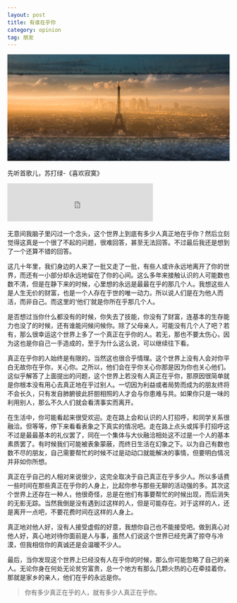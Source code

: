 ```yaml
---
layout: post
title: 有谁在乎你
category: opinion
tag: 朋友
---
```


![bg](/images/bg/2015-07-13.jpg)

先听首歌儿，苏打绿-《喜欢寂寞》

<iframe frameborder="no" border="0" marginwidth="0" marginheight="0" width=330 height=86 src="http://music.163.com/outchain/player?type=2&id=374605&auto=0&height=66"></iframe>

无意间我脑子里闪过一个念头，这个世界上到底有多少人真正地在乎你？然后立刻觉得这真是一个很了不起的问题，很难回答，甚至无法回答。不过最后我还是想到了一个还算不错的回答。

这几十年里，我们身边的人来了一批又走了一批，有些人或许永远地离开了你的世界，而还有一小部分却永远地留在了你的心间。这么多年来接触认识的人可能数也数不清，但是在静下来的时候，心里想的永远是最最在乎的那几个人。我想这些人是人生无价的财富，也是一个人存在于世的唯一动力。所以说人们是在为他人而活，而非自己。而这里的‘他们’就是你所在乎那几个人。

是否想过当你什么都没有的时候，你失去了技能，你没有了财富，连基本的生存能力也没了的时候，还有谁能问候问候你。除了父母亲人，可能没有几个人了吧？若有，那么很幸运这个世界上多了一个真正在乎你的人。若无，那也不要太伤心，因为这也是你自己一手造成的，至于为什么这么说，可以继续往下看。

<!--more-->

真正在乎你的人始终是有限的，当然这也很合乎情理。这个世界上没有人会对你平白无故你在乎你，关心你。之所以，他们会在乎你关心你那是因为你也关心他们。这似乎解答了上面提出的问题，这个世界上若没有人真正在乎你，那原因很简单就是你根本没有用心去真正地在乎过别人。一切因为利益或者局势而成为的朋友终将不会长久，只有发自肺腑彼此肝胆相照的人才会与你患难与共。如果你只是一味的利用别人，那么不久人们就会看清事实而离开。

在生活中，你可能看起来很受欢迎。走在路上会和认识的人打招呼，和同学关系很融洽。但等等，停下来看看表象之下真实的情况吧。走在路上点头或挥手打招呼这不过是最最基本的礼仪罢了，同在一个集体与大伙融洽相处这不过是一个人的基本素质罢了。有时候我们可能被表象蒙蔽，而终日生活在幻象之下。以为自己有数也数不尽的朋友，自己需要帮忙的时候不过是动动口就能解决的事情，但要明白情况并非如你所想。

真正在乎自己的人相对来说很少，这完全取决于自己真正在乎多少人。所以多话费一些时间在那些真正在乎你的人身上，比起你参与那些无聊的活动强的多。其次这个世界上还存在一种人，他很奇怪，总是在他们有事要帮忙的时候出现，而后消失的无影无踪。当然我倒是没有遇到过这样的人，但是可能存在。对于这样的人，还是离开一点吧，不要花费时间在这样的人身上。

真正地对他人好，没有人接受虚假的好意，我想你自己也不能接受吧。做到真心对他人好，真心地对待你面前是人与事，虽然人们说这个世界已经充满了掠夺与冷漠，但我相信你的真诚还是会温暖不少人。

最后，当你发现这个世界上已经没有人在乎你的时候，那么你可能忽略了自己的亲人。无论你身在何处无论贫穷富贵，总一个地方有那么几颗火热的心在牵挂着你，那就是家乡的亲人，他们在乎的永远是你。

> 你有多少真正在乎的人，就有多少人真正在乎你。

